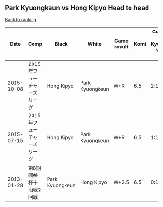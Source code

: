 ## Park Kyuongkeun vs Hong Kipyo Head to head

[Back to ranking](../../index.md)




| **Date** | **Comp** | **Black** | **White** | **Game result** | **Komi** | **Cumulative Park Kyuongkeun vs Hong Kipyo** | **Park Kyuongkeun streak** | **Hong Kipyo streak** | 
| --- | --- | --- | --- | --- | --- | --- | --- | --- |
| 2015-10-08 | 2015年フューチャーズリーグ | Hong Kipyo | Park Kyuongkeun | W+R | 6.5 | 2:1 | 2 | 0 | 
| 2015-07-15 | 2015年フューチャーズリーグ | Hong Kipyo | Park Kyuongkeun | W+R | 6.5 | 1:1 | 1 | 0 | 
| 2013-01-28 | 第8期圓益杯十段戦2回戦 | Park Kyuongkeun | Hong Kipyo | W+2.5 | 6.5 | 0:1 | 0 | 1 |




